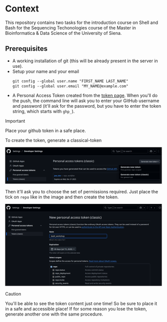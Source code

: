 # Context

This repository contains two tasks for the introduction course on Shell and Bash for the Sequencing Techonologies course of the Master in Bioinformatica & Data Science of the University of Siena.

## Prerequisites

- A working installation of git (this will be already present in the server in use).
- Setup your name and your email
  ```
  git config --global user.name "FIRST_NAME LAST_NAME"
  git config --global user.email "MY_NAME@example.com"
  ``` 
- A Personal Access Token created from the [token page](https://github.com/settings/tokens). When you'll do the push, the command line will ask you to enter your GitHub username and password (it'll ask for the password, but you have to enter the token string, which starts with `ghp_`). 

>[!IMPORTANT]
> Place your github token in a safe place.   

To create the token, generate a classical-token

![token](images/token.png)

Then it'll ask you to choose the set of permissions required. Just place the tick on `repo` like in the image and then create the token.

![token_permissions](images/token_permissions.png)
>[!CAUTION]
>You'll be able to see the token content just one time! So be sure to place it in a safe and accessible place! If for some reason you lose the token, generate another one with the same procedure.